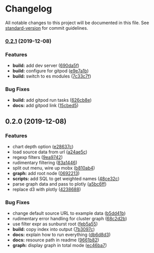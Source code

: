 # Changelog

All notable changes to this project will be documented in this file. See [standard-version](https://github.com/conventional-changelog/standard-version) for commit guidelines.

### [0.2.1](https://git.apextoaster.com/ssube/promviz/compare/v0.2.0...v0.2.1) (2019-12-08)


### Features

* **build:** add dev server ([690da5f](https://git.apextoaster.com/ssube/promviz/commit/690da5fb1ba384821726b23d40440220ea80c5e7))
* **build:** configure for gitpod ([e9e7a1b](https://git.apextoaster.com/ssube/promviz/commit/e9e7a1ba4950b0a4547d6f9fd1478d7ceac831d7))
* **build:** switch to es modules ([7c33c7f](https://git.apextoaster.com/ssube/promviz/commit/7c33c7fa3d6551e2d53eb0aeb362391ce7bd28b1))


### Bug Fixes

* **build:** add gitpod run tasks ([626cb8e](https://git.apextoaster.com/ssube/promviz/commit/626cb8ea66ef524b8cba6049d0085f970fd8fa69))
* **docs:** add gitpod link ([15cbed5](https://git.apextoaster.com/ssube/promviz/commit/15cbed53226592057f486fca3b13bf79899a270e))

## 0.2.0 (2019-12-08)


### Features

* chart depth option ([e28637c](https://git.apextoaster.com/ssube/promviz/commit/e28637c453c1b92072316ee919db345a7dddb769))
* load source data from url ([a24ae5c](https://git.apextoaster.com/ssube/promviz/commit/a24ae5c8f08169e03f24ee9927d54fc956bd987c))
* regexp filters ([9ea9742](https://git.apextoaster.com/ssube/promviz/commit/9ea974286fc7531edd325ffbac08d4ebecbe96ff))
* rudimentary filtering ([83a1446](https://git.apextoaster.com/ssube/promviz/commit/83a1446f9a92869c30d6538e339154be9401d073))
* split out menu, wire up mobx ([b810ab4](https://git.apextoaster.com/ssube/promviz/commit/b810ab4cf14e3f45ba98b223b8a0c89bb1f55985))
* **graph:** add root node ([0692213](https://git.apextoaster.com/ssube/promviz/commit/0692213041ea81523ba8f1a482a01382e7fd57b9))
* **scripts:** add SQL to get weighted names ([48ce32c](https://git.apextoaster.com/ssube/promviz/commit/48ce32cfd69247a2c5be60df212760f0257b2899))
* parse graph data and pass to plotly ([a5bc6ff](https://git.apextoaster.com/ssube/promviz/commit/a5bc6ff4e533d7ceb9726b7d3b33cadcffcad426))
* replace d3 with plotly ([4238688](https://git.apextoaster.com/ssube/promviz/commit/4238688622c71d92acbe8f137aeffc17202a158c))


### Bug Fixes

* change default source URL to example data ([b5dd41b](https://git.apextoaster.com/ssube/promviz/commit/b5dd41b74440e07727ed82117005c409b1a79887))
* rudimentary error handling for cluster graph ([68c2d2b](https://git.apextoaster.com/ssube/promviz/commit/68c2d2b83c425c2590e6c7d0c7326decd7494c5e))
* use filter expr as sunburst root ([feb5a55](https://git.apextoaster.com/ssube/promviz/commit/feb5a55d3a0083e2b5de63a225b0846239238659))
* **build:** copy index into output ([7b3097c](https://git.apextoaster.com/ssube/promviz/commit/7b3097c76b3388bb751df79d4f2badcf6691a008))
* **docs:** explain how to run everything ([db6d8d3](https://git.apextoaster.com/ssube/promviz/commit/db6d8d3015fe3c099aa6e78388e2336276e46d8e))
* **docs:** resource path in readme ([9661b82](https://git.apextoaster.com/ssube/promviz/commit/9661b82fd1f536ef1ebb821a3765b8a9f98537a1))
* **graph:** display graph in total mode ([ec46ba7](https://git.apextoaster.com/ssube/promviz/commit/ec46ba7efe2f07c054361096cd6dd935ab926466))
